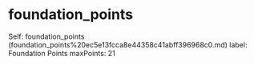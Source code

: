 # foundation_points

Self: foundation_points (foundation_points%20ec5e13fcca8e44358c41abff396968c0.md)
label: Foundation Points
maxPoints: 21

[](Untitled%2063b11d81a3cd41e2806c039f2021d8d1.md)